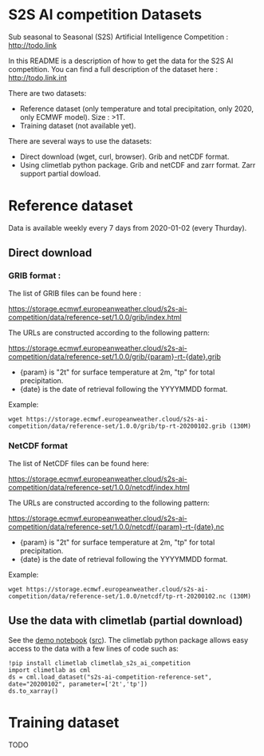 # S2S AI competition Datasets

Sub seasonal to Seasonal (S2S) Artificial Intelligence Competition : http://todo.link

In this README is a description of how to get the data for the S2S AI competition. You can find a full description of the dataset here : http://todo.link.int

There are two datasets:
- Reference dataset (only temperature and total precipitation, only 2020, only ECMWF model). Size : >1T.
- Training dataset (not available yet).

There are several ways to use the datasets:
- Direct download (wget, curl, browser). Grib and netCDF format.
- Using climetlab python package. Grib and netCDF and zarr format. Zarr support partial dowload.

# Reference dataset

Data is available weekly every 7 days from 2020-01-02 (every Thurday).

## Direct download 
### GRIB format : 

The list of GRIB files can be found here : 

https://storage.ecmwf.europeanweather.cloud/s2s-ai-competition/data/reference-set/1.0.0/grib/index.html

The URLs are constructed according to the following pattern:

https://storage.ecmwf.europeanweather.cloud/s2s-ai-competition/data/reference-set/1.0.0/grib/{param}-rt-{date}.grib

- {param} is "2t" for surface temperature at 2m, "tp" for total precipitation.
- {date} is the date of retrieval following the YYYYMMDD format.

Example: 

```wget https://storage.ecmwf.europeanweather.cloud/s2s-ai-competition/data/reference-set/1.0.0/grib/tp-rt-20200102.grib (130M) ```



### NetCDF format

The list of NetCDF files can be found here: 

https://storage.ecmwf.europeanweather.cloud/s2s-ai-competition/data/reference-set/1.0.0/netcdf/index.html

The URLs are constructed according to the following pattern:

https://storage.ecmwf.europeanweather.cloud/s2s-ai-competition/data/reference-set/1.0.0/netcdf/{param}-rt-{date}.nc 

- {param} is "2t" for surface temperature at 2m, "tp" for total precipitation.
- {date} is the date of retrieval following the YYYYMMDD format.

Example:

``` wget https://storage.ecmwf.europeanweather.cloud/s2s-ai-competition/data/reference-set/1.0.0/netcdf/tp-rt-20200102.nc (130M) ```

## Use the data with climetlab (partial download)

See the [demo notebook](https://nbviewer.jupyter.org/github/ecmwf-lab/climetlab-s2s-ai-competition/blob/master/demo.ipynb) ([src](https://github.com/ecmwf-lab/climetlab-s2s-ai-competition/blob/master/demo.ipynb])). The climetlab python package allows easy access to the data with a few lines of code such as:
```
!pip install climetlab climetlab_s2s_ai_competition
import climetlab as cml
ds = cml.load_dataset("s2s-ai-competition-reference-set", date="20200102", parameter=['2t','tp'])
ds.to_xarray()
```

# Training dataset

TODO
